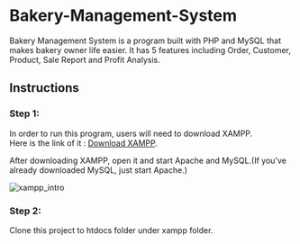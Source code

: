 # Bakery-Management-System
Bakery Management System is a program built with PHP and MySQL that makes bakery owner life easier. It has 5 features including Order, Customer, Product, Sale Report and Profit Analysis.

## Instructions
### Step 1:
In order to run this program, users will need to download XAMPP.<br/>
Here is the link of it : [Download XAMPP](https://www.apachefriends.org/index.html).<br/>

After downloading XAMPP, open it and start Apache and MySQL.(If you've already downloaded MySQL, just start Apache.)

![xampp_intro](https://user-images.githubusercontent.com/65717589/112913419-905f7a00-90c7-11eb-9c67-a36938c0cdc0.png)

### Step 2:
Clone this project to htdocs folder under xampp folder.
